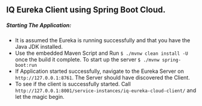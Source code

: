 ## IQ Eureka Client using Spring Boot Cloud. 

##### Starting The Application:  
- It is assumed the Eureka is running successfully and that you have the Java JDK installed. 
- Use the embedded Maven Script and Run `$ ./mvnw clean install -U` 
once the build it complete. To start up the server `$ ./mvnw spring-boot:run`
- If Application started successfully, navigate to the Eureka Server on `http://127.0.0.1:8761`. The Server should have discovered the Client. 
- To see if the client is successfully started. Call `http://127.0.0.1:8001/service-instances/iq-eureka-cloud-client/` and let the magic begin. 
